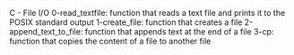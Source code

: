 C - File I/O
0-read_textfile: function that reads a text file and prints it to the POSIX standard output
1-create_file: function that creates a file
2-append_text_to_file: function that appends text at the end of a file
3-cp: function that copies the content of a file to another file
